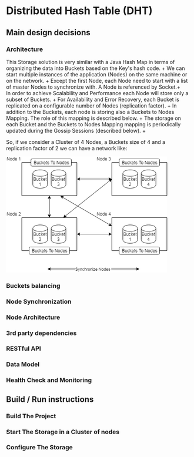 # Distributed Hash Table (DHT)


## Main design decisions 

### Architecture

This Storage solution is very similar with a Java Hash Map in terms of organizing the data into Buckets based on the Key's hash code. +
We can start multiple instances of the application (Nodes) on the same machine or on the network. +
Except the first Node, each Node need to start with a list of master Nodes to synchronize with. A Node is referenced by Socket.+  
In order to achieve Scalability and Performance each Node will store only a subset of Buckets. +
For Availability and Error Recovery, each Bucket is replicated on a configurable number of Nodes (replication factor). + 
In addition to the Buckets, each node is storing also a Buckets to Nodes Mapping. The role of this mapping is described below. +
The storage on each Bucket and the Buckets to Nodes Mapping mapping is periodically updated during the Gossip Sessions (described below). +

So, if we consider a Cluster of 4 Nodes, a Buckets size of 4 and a replication factor of 2 we can have a network like:

![alt text](https://github.com/amihai/DHT/blob/master/docs/images/Cluster.png "Cluster")

### Buckets balancing

### Node Synchronization

### Node Architecture

### 3rd party dependencies

### RESTful API

### Data Model

### Health Check and Monitoring

## Build / Run instructions

### Build The Project

### Start The Storage in a Cluster of nodes

### Configure The Storage
	
	